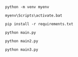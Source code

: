 `python -m venv myenv`

`myenv\Scripts\activate.bat`

`pip install -r requirements.txt`

`python main.py`

`python main2.py`

`python main3.py`